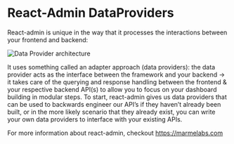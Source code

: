# React-Admin DataProviders

React-admin is unique in the way that it processes the interactions between your frontend and backend:

![Data Provider architecture](https://marmelab.com/react-admin/img/data-provider.png)

It uses something called an adapter approach (data providers): the data provider acts as the interface between the framework and your backend → it takes care of the querying and response handling between the frontend & your respective backend API(s) to allow you to focus on your dashboard building in modular steps.
To start, react-admin gives us data providers that can be used to backwards engineer our API’s if they haven’t already been built, or in the more likely scenario that they already exist, you can write your own data providers to interface with your existing APIs.

For more information about react-admin, checkout https://marmelabs.com
